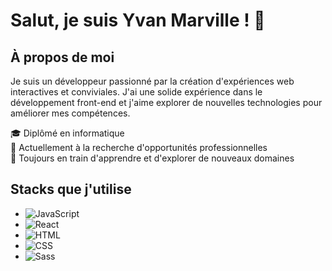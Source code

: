# Salut, je suis Yvan Marville ! 👋

## À propos de moi
Je suis un développeur passionné par la création d'expériences web interactives et conviviales. J'ai une solide expérience dans le développement front-end et j'aime explorer de nouvelles technologies pour améliorer mes compétences.

🎓 Diplômé en informatique  
💼 Actuellement à la recherche d'opportunités professionnelles  
🌱 Toujours en train d'apprendre et d'explorer de nouveaux domaines  

## Stacks que j'utilise

- ![JavaScript](https://img.shields.io/badge/-JavaScript-yellow)
- ![React](https://img.shields.io/badge/-React-lightblue)
- ![HTML](https://img.shields.io/badge/-HTML-orange)
- ![CSS](https://img.shields.io/badge/-CSS-blue)
- ![Sass](https://img.shields.io/badge/-Sass-ff69b4)
    

